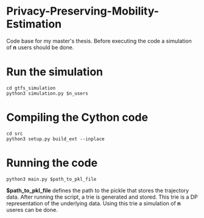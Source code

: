 # Privacy-Preserving-Mobility-Estimation
Code base for my master's thesis. Before executing the code a simulation of **n** users should be done. 

# Run the simulation
````
cd gtfs_simulation
python3 simulation.py $n_users
````

# Compiling the Cython code
```
cd src
python3 setup.py build_ext --inplace
```

# Running the code
```
python3 main.py $path_to_pkl_file
```

**$path_to_pkl_file** defines the path to the pickle that stores the trajectory data.
After running the script, a trie is generated and stored. This trie is a DP representation of the underlying data. Using this trie a simulation of **n** useres can be done.
